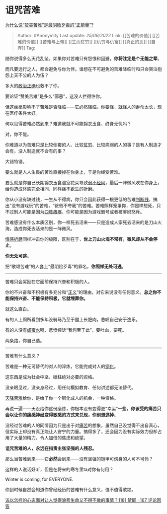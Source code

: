 # 诅咒苦难
[为什么说“赞美苦难”是最阴险歹毒的“正能量”?](https://www.zhihu.com/question/516832110/answer/2533182188)

> Author: #Anonymity 
> Last update: *25/06/2022* 
> Link: [[苦难的价值]] [[苦难的价值]] [[苦难与上帝]] [[生而贫穷]] [[仇穷与仇富]] [[真正的恶]] [[自弃]]
> Tag: 

随你说得多么天花乱坠，如果你对苦难只有怨恨和回避，**你将注定是个无能之辈**。

而凡要远行之人，都会避免与你为伴。谁想在不可避免的苦难降临时和只会哭泣抱怨上天不公的人为伍？

多大的[政治正确](https://www.zhihu.com/search?q=%E6%94%BF%E6%B2%BB%E6%AD%A3%E7%A1%AE&search_source=Entity&hybrid_search_source=Entity&hybrid_search_extra=%7B%22sourceType%22%3A%22answer%22%2C%22sourceId%22%3A2533182188%7D)也救不了你。

要论证“赞美苦难”是多么“邪恶”，这没人拦得住你。

但这丝毫影响不了苦难是否降临——它必然降临。你要怪，就怪人的寿命太长，现在医疗条件太好。

何以见得苦难必然到来？难道我就不可能锦衣玉食、终身无忧吗？

对，你不能。

你难道以为苦难只是比较倒霉的人、比较[贫穷](https://www.zhihu.com/search?q=%E8%B4%AB%E7%A9%B7&search_source=Entity&hybrid_search_source=Entity&hybrid_search_extra=%7B%22sourceType%22%3A%22answer%22%2C%22sourceId%22%3A2533182188%7D)、比较病弱的人的事？是有人制造才会有，没人制造就不会有的事？

大错特错。

  

要么就是人人生畏的苦难直接掉在你身上，于是你经受苦难。

要么就是你自己长期锦衣玉食温室花朵导致[弱不经风](https://www.zhihu.com/search?q=%E5%BC%B1%E4%B8%8D%E7%BB%8F%E9%A3%8E&search_source=Entity&hybrid_search_source=Entity&hybrid_search_extra=%7B%22sourceType%22%3A%22answer%22%2C%22sourceId%22%3A2533182188%7D)，最后一阵微风吹在你身上，给你造成体感完全相同、同样痛不欲生的折磨。

你从小没有缺过钱，一生从不得病，你只会因此获得一根更低的苦难[判断线](https://www.zhihu.com/search?q=%E5%88%A4%E6%96%AD%E7%BA%BF&search_source=Entity&hybrid_search_source=Entity&hybrid_search_extra=%7B%22sourceType%22%3A%22answer%22%2C%22sourceId%22%3A2533182188%7D)，搞出“没有游戏玩”的苦难，“爸爸不夸我”的苦难。苦难照样笼罩你，你照样想死，只不过别人可能是因为[四肢瘫痪](https://www.zhihu.com/search?q=%E5%9B%9B%E8%82%A2%E7%98%AB%E7%97%AA&search_source=Entity&hybrid_search_source=Entity&hybrid_search_extra=%7B%22sourceType%22%3A%22answer%22%2C%22sourceId%22%3A2533182188%7D)，你可能是因为游戏删号或者被爹妈怒斥。

苦难感没有什么本质区别，你一样死去活来——只是造成人家死去活来的是刀山火海，造成你死去活来的是一阵微风。

[情感折磨](https://www.zhihu.com/search?q=%E6%83%85%E6%84%9F%E6%8A%98%E7%A3%A8&search_source=Entity&hybrid_search_source=Entity&hybrid_search_extra=%7B%22sourceType%22%3A%22answer%22%2C%22sourceId%22%3A2533182188%7D)同样冲击你的极限，区别在于，**世上刀山火海不常有，微风却从不会停止**。

**你无处可逃**。

把“歌颂苦难”的人套上“最阴险歹毒”的罪名，**你照样无处可逃**。

---

苦难只会奖励在它面前保持兴奋和积极的人。

你的不兴奋和不积极有多充分和“[正义](https://www.zhihu.com/search?q=%E6%AD%A3%E4%B9%89&search_source=Entity&hybrid_search_source=Entity&hybrid_search_extra=%7B%22sourceType%22%3A%22answer%22%2C%22sourceId%22%3A2533182188%7D)”的理由，对它来说没有任何意义。**总之你不能保持兴奋、不能保持积极，它就埋葬你。**

就这么直白。

有的人上厕所看到多年没骑马乃至于腿上长肥肉，悲叹自己安于逸乐。

有的人没有[蜂蜜水](https://www.zhihu.com/search?q=%E8%9C%82%E8%9C%9C%E6%B0%B4&search_source=Entity&hybrid_search_source=Entity&hybrid_search_extra=%7B%22sourceType%22%3A%22answer%22%2C%22sourceId%22%3A2533182188%7D)喝，悲愤控诉“我何至于此”，要吐血，要死。

两条路，你自己选。

---

苦难有什么意义？

苦难是一种无可替代的对人的淬炼，它能完成对人的[钢化](https://www.zhihu.com/search?q=%E9%92%A2%E5%8C%96&search_source=Entity&hybrid_search_source=Entity&hybrid_search_extra=%7B%22sourceType%22%3A%22answer%22%2C%22sourceId%22%3A2533182188%7D)。

这东西是成为社会中坚、砥柱绝对必要的资格。

没亲眼见过，没亲身经过，用任何模拟教育、任何讲述都无法替代。

[天降苦难](https://www.zhihu.com/search?q=%E5%A4%A9%E9%99%8D%E8%8B%A6%E9%9A%BE&search_source=Entity&hybrid_search_source=Entity&hybrid_search_extra=%7B%22sourceType%22%3A%22answer%22%2C%22sourceId%22%3A2533182188%7D)给你，是给了你一个钢化成人的机会，一种资格。

再说一遍——天没给你这份磨练，你根本没有变得更“幸运”一些，**你该受的痛苦只会以让你的[痛感神经](https://www.zhihu.com/search?q=%E7%97%9B%E6%84%9F%E7%A5%9E%E7%BB%8F&search_source=Entity&hybrid_search_source=Entity&hybrid_search_extra=%7B%22sourceType%22%3A%22answer%22%2C%22sourceId%22%3A2533182188%7D)变得敏感的方式来兑现，你别想逃掉**。

没经过苦难的人的同情因为只是出于对[痛苦](https://www.zhihu.com/search?q=%E7%97%9B%E8%8B%A6&search_source=Entity&hybrid_search_source=Entity&hybrid_search_extra=%7B%22sourceType%22%3A%22answer%22%2C%22sourceId%22%3A2533182188%7D)的想象，虽然自己没觉得不出自真心，但实际上却没有真正能让人安宁的力量。搞得多了，还会因为没有实际效力但却占用了大量的精力，令人加倍的焦虑和绝望。

**诅咒苦难的人，永远在指责主张坚强的人残忍。**

那么当苦难到来——它**必然**会到来——没有坚强的铠甲可傍身的人可不可怜？

这样的人说话好听，但是在将来的寒冬里ta对你有何用？

Winter is coming, for EVERYONE.

你到时候自然会知道你曾经经历的苦难有什么意义，值不值得歌颂。

  

[该以怎样的心态面对让人觉得浪费生命又不得不做的事情？1181 赞同 · 167 评论回答](https://www.zhihu.com/question/457093118/answer/1861315517)